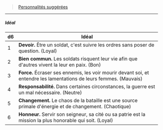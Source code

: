﻿---
!PersonalityIdealItem
Table: >+
  |d6|Idéal|

  |---|---|

  |1|**Devoir.** Être un soldat, c'est suivre les ordres <!--br-->sans poser de question. (Loyal)|

  |2|**Bien commun.** Les soldats risquent leur vie <!--br-->afin que d'autres vivent la leur en paix. (Bon)|

  |3|**Force.** Écraser ses ennemis, les voir mourir <!--br-->devant soi, et entendre les lamentations de <!--br-->leurs femmes. (Mauvais)|

  |4|**Responsabilité.** Dans certaines circonstances, <!--br-->la guerre est un mal nécessaire. (Neutre)|

  |5|**Changement.** Le chaos de la bataille est une <!--br-->source primale d'énergie et de changement. <!--br-->(Chaotique)|

  |6|**Honneur.** Servir son seigneur, sa cité ou sa <!--br-->patrie est la mission la plus honorable qui soit. <!--br-->(Loyal)|

Id: background_militaire_hd.md#idéal
ParentLink: background_militaire_hd.md#personnalités-suggérées
Name: Idéal
ParentName: Personnalités suggérées
NameLevel: 5
Attributes: {}
AttributesDictionary: >+
  {}

---
> [Personnalités suggérées](hd_background_militaire_personnalites_suggerees.md)

---

##### Idéal

|d6|Idéal|
|---|---|
|1|**Devoir.** Être un soldat, c'est suivre les ordres sans poser de question. (Loyal)|
|2|**Bien commun.** Les soldats risquent leur vie afin que d'autres vivent la leur en paix. (Bon)|
|3|**Force.** Écraser ses ennemis, les voir mourir devant soi, et entendre les lamentations de leurs femmes. (Mauvais)|
|4|**Responsabilité.** Dans certaines circonstances, la guerre est un mal nécessaire. (Neutre)|
|5|**Changement.** Le chaos de la bataille est une source primale d'énergie et de changement. (Chaotique)|
|6|**Honneur.** Servir son seigneur, sa cité ou sa patrie est la mission la plus honorable qui soit. (Loyal)|

